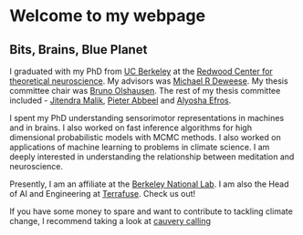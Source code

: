 # Welcome to my webpage

## Bits, Brains, Blue Planet

I graduated with my PhD from [UC Berkeley](berkeley.edu) at the [Redwood Center for theoretical neuroscience](redwood.berkeley.edu). My advisors was [Michael R Deweese](https://redwood.berkeley.edu/people/mike-deweese/). My thesis committee chair was [Bruno Olshausen](https://redwood.berkeley.edu/people/bruno-olshausen/). The rest of my thesis committee included - [Jitendra Malik](https://people.eecs.berkeley.edu/~malik/), [Pieter Abbeel](https://people.eecs.berkeley.edu/~pabbeel/) and [Alyosha Efros](https://people.eecs.berkeley.edu/~efros/).

I spent my PhD  understanding sensorimotor representations in machines and in brains. I also worked on fast inference algorithms for high dimensional probabilistic models with MCMC methods. I also worked on applications of machine learning to problems in climate science. I am deeply interested in understanding the relationship between meditation and neuroscience.

Presently, I am an affiliate at the [Berkeley National Lab](www.lbl.gov). I am also the Head of AI and Engineering at [Terrafuse](terrafuse.ai). Check us out!

If you have some money to spare and want to contribute to tackling climate change, I recommend taking a look at [cauvery calling](https://www.ishaoutreach.org/en/cauvery-calling)
